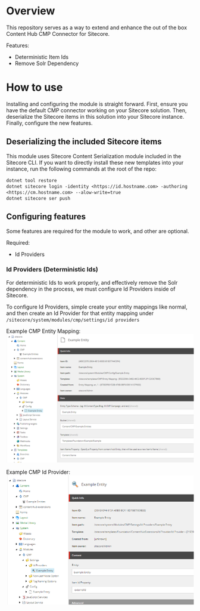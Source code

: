 # Overview
This repository serves as a way to extend and enhance the out of the box Content Hub CMP Connector for Sitecore.

Features:
- Deterministic Item Ids
- Remove Solr Dependency


# How to use
Installing and configuring the module is straight forward. First, ensure you have the default CMP connector working on your Sitecore solution. Then, deserialize the Sitecore items in this solution into your Sitecore instance. Finally, configure the new features.

## Deserializing the included Sitecore items
This module uses Sitecore Content Serialization module included in the Sitecore CLI. If you want to directly install these new templates into your instance, run the following commands at the root of the repo:

```
dotnet tool restore
dotnet sitecore login -identity <https://id.hostname.com> -authoring <https://cm.hostname.com> --alow-write=true
dotnet sitecore ser push
```


## Configuring features
Some features are required for the module to work, and other are optional.

Required:
- Id Providers

### Id Providers (Deterministic Ids)
For deterministic Ids to work properly, and effectively remove the Solr dependency in the process, we must configure Id Providers inside of Sitecore.

To configure Id Providers, simple create your entity mappings like normal, and then create an Id Provider for that entity mapping under ```/sitecore/system/modules/cmp/settings/id providers```

Example CMP Entity Mapping:
![Example CMP Entity Mapping](docs/images/entity_mapping.PNG)

Example CMP Id Provider:
![Example CMP Id Provider](docs/images/id_provider.PNG)

